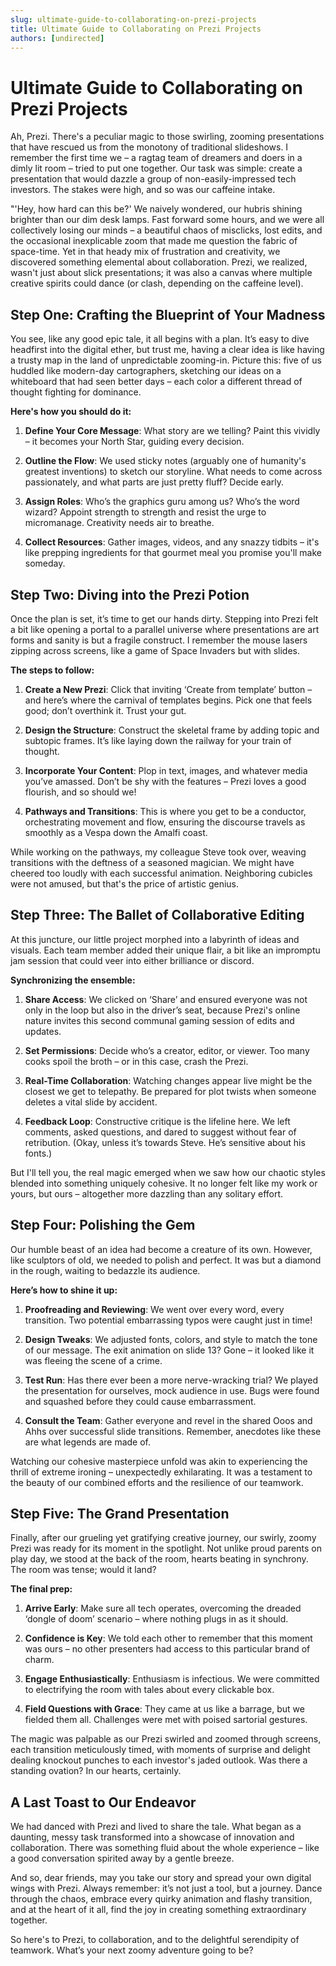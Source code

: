 ```yaml
---
slug: ultimate-guide-to-collaborating-on-prezi-projects
title: Ultimate Guide to Collaborating on Prezi Projects
authors: [undirected]
---
```



# Ultimate Guide to Collaborating on Prezi Projects

Ah, Prezi. There's a peculiar magic to those swirling, zooming presentations that have rescued us from the monotony of traditional slideshows. I remember the first time we – a ragtag team of dreamers and doers in a dimly lit room – tried to put one together. Our task was simple: create a presentation that would dazzle a group of non-easily-impressed tech investors. The stakes were high, and so was our caffeine intake.

"'Hey, how hard can this be?' We naively wondered, our hubris shining brighter than our dim desk lamps. Fast forward some hours, and we were all collectively losing our minds – a beautiful chaos of misclicks, lost edits, and the occasional inexplicable zoom that made me question the fabric of space-time. Yet in that heady mix of frustration and creativity, we discovered something elemental about collaboration. Prezi, we realized, wasn't just about slick presentations; it was also a canvas where multiple creative spirits could dance (or clash, depending on the caffeine level).

## Step One: Crafting the Blueprint of Your Madness

You see, like any good epic tale, it all begins with a plan. It’s easy to dive headfirst into the digital ether, but trust me, having a clear idea is like having a trusty map in the land of unpredictable zooming-in. Picture this: five of us huddled like modern-day cartographers, sketching our ideas on a whiteboard that had seen better days – each color a different thread of thought fighting for dominance. 

**Here's how you should do it:**

1. **Define Your Core Message**: What story are we telling? Paint this vividly – it becomes your North Star, guiding every decision.

2. **Outline the Flow**: We used sticky notes (arguably one of humanity's greatest inventions) to sketch our storyline. What needs to come across passionately, and what parts are just pretty fluff? Decide early.

3. **Assign Roles**: Who’s the graphics guru among us? Who’s the word wizard? Appoint strength to strength and resist the urge to micromanage. Creativity needs air to breathe.

4. **Collect Resources**: Gather images, videos, and any snazzy tidbits – it's like prepping ingredients for that gourmet meal you promise you'll make someday.

## Step Two: Diving into the Prezi Potion

Once the plan is set, it’s time to get our hands dirty. Stepping into Prezi felt a bit like opening a portal to a parallel universe where presentations are art forms and sanity is but a fragile construct. I remember the mouse lasers zipping across screens, like a game of Space Invaders but with slides.

**The steps to follow:**

1. **Create a New Prezi**: Click that inviting ‘Create from template’ button – and here’s where the carnival of templates begins. Pick one that feels good; don’t overthink it. Trust your gut. 

2. **Design the Structure**: Construct the skeletal frame by adding topic and subtopic frames. It’s like laying down the railway for your train of thought.

3. **Incorporate Your Content**: Plop in text, images, and whatever media you’ve amassed. Don’t be shy with the features – Prezi loves a good flourish, and so should we!

4. **Pathways and Transitions**: This is where you get to be a conductor, orchestrating movement and flow, ensuring the discourse travels as smoothly as a Vespa down the Amalfi coast.

While working on the pathways, my colleague Steve took over, weaving transitions with the deftness of a seasoned magician. We might have cheered too loudly with each successful animation. Neighboring cubicles were not amused, but that's the price of artistic genius.

## Step Three: The Ballet of Collaborative Editing

At this juncture, our little project morphed into a labyrinth of ideas and visuals. Each team member added their unique flair, a bit like an impromptu jam session that could veer into either brilliance or discord.

**Synchronizing the ensemble:**

1. **Share Access**: We clicked on ‘Share’ and ensured everyone was not only in the loop but also in the driver’s seat, because Prezi's online nature invites this second communal gaming session of edits and updates.

2. **Set Permissions**: Decide who’s a creator, editor, or viewer. Too many cooks spoil the broth – or in this case, crash the Prezi.

3. **Real-Time Collaboration**: Watching changes appear live might be the closest we get to telepathy. Be prepared for plot twists when someone deletes a vital slide by accident.

4. **Feedback Loop**: Constructive critique is the lifeline here. We left comments, asked questions, and dared to suggest without fear of retribution. (Okay, unless it’s towards Steve. He’s sensitive about his fonts.)

But I'll tell you, the real magic emerged when we saw how our chaotic styles blended into something uniquely cohesive. It no longer felt like my work or yours, but ours – altogether more dazzling than any solitary effort.

## Step Four: Polishing the Gem

Our humble beast of an idea had become a creature of its own. However, like sculptors of old, we needed to polish and perfect. It was but a diamond in the rough, waiting to bedazzle its audience.

**Here’s how to shine it up:**

1. **Proofreading and Reviewing**: We went over every word, every transition. Two potential embarrassing typos were caught just in time! 

2. **Design Tweaks**: We adjusted fonts, colors, and style to match the tone of our message. The exit animation on slide 13? Gone – it looked like it was fleeing the scene of a crime.

3. **Test Run**: Has there ever been a more nerve-wracking trial? We played the presentation for ourselves, mock audience in use. Bugs were found and squashed before they could cause embarrassment.

4. **Consult the Team**: Gather everyone and revel in the shared Ooos and Ahhs over successful slide transitions. Remember, anecdotes like these are what legends are made of.

Watching our cohesive masterpiece unfold was akin to experiencing the thrill of extreme ironing – unexpectedly exhilarating. It was a testament to the beauty of our combined efforts and the resilience of our teamwork. 

## Step Five: The Grand Presentation

Finally, after our grueling yet gratifying creative journey, our swirly, zoomy Prezi was ready for its moment in the spotlight. Not unlike proud parents on play day, we stood at the back of the room, hearts beating in synchrony. The room was tense; would it land?

**The final prep:**

1. **Arrive Early**: Make sure all tech operates, overcoming the dreaded ‘dongle of doom’ scenario – where nothing plugs in as it should.

2. **Confidence is Key**: We told each other to remember that this moment was ours – no other presenters had access to this particular brand of charm.

3. **Engage Enthusiastically**: Enthusiasm is infectious. We were committed to electrifying the room with tales about every clickable box.

4. **Field Questions with Grace**: They came at us like a barrage, but we fielded them all. Challenges were met with poised sartorial gestures.

The magic was palpable as our Prezi swirled and zoomed through screens, each transition meticulously timed, with moments of surprise and delight dealing knockout punches to each investor's jaded outlook. Was there a standing ovation? In our hearts, certainly.

## A Last Toast to Our Endeavor

We had danced with Prezi and lived to share the tale. What began as a daunting, messy task transformed into a showcase of innovation and collaboration. There was something fluid about the whole experience – like a good conversation spirited away by a gentle breeze.

And so, dear friends, may you take our story and spread your own digital wings with Prezi. Always remember: it’s not just a tool, but a journey. Dance through the chaos, embrace every quirky animation and flashy transition, and at the heart of it all, find the joy in creating something extraordinary together.

So here's to Prezi, to collaboration, and to the delightful serendipity of teamwork. What’s your next zoomy adventure going to be?
